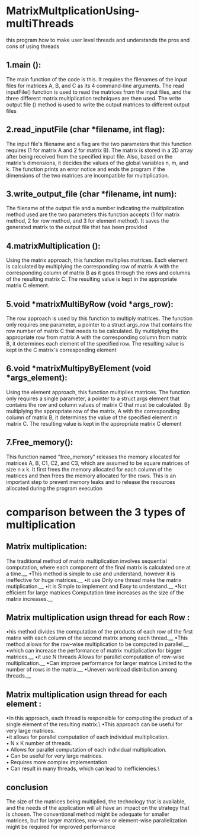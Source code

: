 # MatrixMultplicationUsing-multiThreads
this program how to make user level threads and understands the pros and cons of using threads  


## 1.main ():
The main function of the code is this. It requires the filenames of the input files for matrices A, B, and 
C as its 4 command-line arguments. The read inputFile() function is used to read the matrices from the input 
files, and the three different matrix multiplication techniques are then used. The write output file () method is 
used to write the output matrices to different output files


## 2.read_inputFile (char *filename, int flag):
The input file's filename and a flag are the two parameters that this function requires (1 for matrix A and 2 for matrix B). The matrix is stored in a 2D array after being received from the specified input file. Also, based on the matrix's dimensions, it decides the values of the global variables n, m, and k. The function prints an error notice and ends the program if the dimensions of the two matrices are incompatible for multiplication.


##  3.write_output_file (char *filename, int num):
The filename of the output file and a number indicating the multiplication method used are the two parameters this function accepts (1 for matrix method, 2 for row method, and 3 for element method). It saves the generated matrix to the output file that has been provided


## 4.matrixMultiplication ():
Using the matrix approach, this function multiplies matrices. Each element is calculated by multiplying the corresponding row of matrix A with the corresponding column of matrix B as it goes through the rows and columns of the resulting matrix C. The resulting value is kept in the appropriate matrix C element.


## 5.void *matrixMultiByRow (void *args_row): 
The row approach is used by this function to multiply matrices. The function only requires one parameter, a pointer to a struct args_row that contains the row number of matrix C that needs to be calculated. By multiplying the appropriate row from matrix A with the corresponding column from matrix B, it determines each element of the specified row. The resulting value is kept in the C matrix's corresponding element



## 6.void *matrixMultipyByElement (void *args_element): 
Using the element approach, this function multiplies matrices. The function only requires a single parameter, a pointer to a struct args element that contains the row and column values of matrix C that must be calculated. By multiplying the appropriate row of the matrix, A with the corresponding column of matrix B, it determines the value of the specified element in matrix C. The resulting value is kept in the appropriate matrix C element


## 7.Free_memory():
This function named "free_memory" releases the memory allocated for matrices A, B, C1, C2, and C3, which are assumed to be square matrices of size n x k. It first frees the memory allocated for each column of the matrices and then frees the memory allocated for the rows. This is an important step to prevent memory leaks and to release the resources allocated during the program execution


# comparison between the 3 types of multiplication

## Matrix multiplication:
The traditional method of matrix multiplication involves sequential computation, where each component of the final matrix is calculated one at a time.__ 
•This method is simple to use and understand, however it is ineffective for huge matrices.__ 
•it use Only one thread make the matrix mutiplication.__
•it is Simple to implement and Easy to understand.__
•Not efficient for large matrices Computation time increases as the size of the matrix increases.__


## Matrix multiplication usign thread for each Row :
•his method divides the computation of the products of each row of the first matrix with each column of the second matrix among each thread.__ 
•This method allows for the row-wise multiplication to be computed in parallel.__
•which can increase the performance of matrix multiplication for bigger matrices.__ 
•it use N threads Allows for parallel computation of row-wise multiplication.__
•Can improve performance for larger matrice Limited to the number of rows in the matrix.__ 
•Uneven workload distribution among threads.__

## Matrix multiplication usign thread for each element :
•In this approach, each thread is responsible for computing the product of a single element of the resulting matrix.\ 
•This approach can be useful for very large matrices.\
•it allows for parallel computation of each individual multiplication.\
• N x K number of threads.\
• Allows for parallel computation of each individual multiplication.\
• Can be useful for very large matrices.\
• Requires more complex implementation.\
• Can result in many threads, which can lead to inefficiencies.\

## conclusion
The size of the matrices being multiplied, the technology that is available, and the needs of the application will all have an impact on the strategy that is chosen. The conventional method might be adequate for smaller matrices, but for larger matrices, row-wise or element-wise parallelization might be required for improved performance

